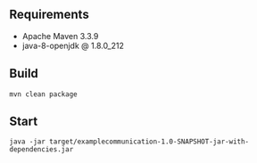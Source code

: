## Requirements
* Apache Maven 3.3.9
* java-8-openjdk @ 1.8.0_212

## Build
```
mvn clean package
```
## Start
```
java -jar target/examplecommunication-1.0-SNAPSHOT-jar-with-dependencies.jar
```